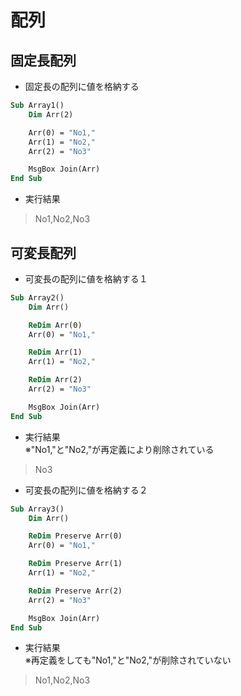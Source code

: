 # 配列  

## 固定長配列  
* 固定長の配列に値を格納する
```vb
Sub Array1()
    Dim Arr(2)

    Arr(0) = "No1,"
    Arr(1) = "No2,"
    Arr(2) = "No3"

    MsgBox Join(Arr)
End Sub
```
* 実行結果
> No1,No2,No3

## 可変長配列
* 可変長の配列に値を格納する１
```vb
Sub Array2()
    Dim Arr()

    ReDim Arr(0)
    Arr(0) = "No1,"

    ReDim Arr(1)
    Arr(1) = "No2,"

    ReDim Arr(2)
    Arr(2) = "No3"

    MsgBox Join(Arr)
End Sub
```
* 実行結果  
※"No1,"と"No2,"が再定義により削除されている
> No3

* 可変長の配列に値を格納する２
```vb
Sub Array3()
    Dim Arr()

    ReDim Preserve Arr(0)
    Arr(0) = "No1,"

    ReDim Preserve Arr(1)
    Arr(1) = "No2,"

    ReDim Preserve Arr(2)
    Arr(2) = "No3"

    MsgBox Join(Arr)
End Sub
```
* 実行結果  
※再定義をしても"No1,"と"No2,"が削除されていない
> No1,No2,No3  
